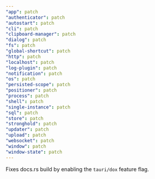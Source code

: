 ```yaml
---
"app": patch
"authenticator": patch
"autostart": patch
"cli": patch
"clipboard-manager": patch
"dialog": patch
"fs": patch
"global-shortcut": patch
"http": patch
"localhost": patch
"log-plugin": patch
"notification": patch
"os": patch
"persisted-scope": patch
"positioner": patch
"process": patch
"shell": patch
"single-instance": patch
"sql": patch
"store": patch
"stronghold": patch
"updater": patch
"upload": patch
"websocket": patch
"window": patch
"window-state": patch
---
```


Fixes docs.rs build by enabling the `tauri/dox` feature flag.
